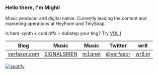 <p>
  <h3>Hello there, I'm Mighil</h3>
<p dir="auto">Music producer and digital native. Currently leading the content and marketing operations at HeyForm and TinySnap.</p>
<p dir="auto">Is hard-synth + cool riffs + dubstep your ting? Try <a href="https://signalsiren.bandcamp.com/album/vol-i">VOL I</a></p>
  <p>  
   <table data-sourcepos="7:1-9:205">
<thead>
<tr data-sourcepos="7:1-7:43">
<th data-sourcepos="7:2-7:8">Blog</th>
<th data-sourcepos="7:10-7:16">Music</th>
<th data-sourcepos="7:18-7:25">Music</th>
<th data-sourcepos="7:27-7:36">Twitter</th>
<th data-sourcepos="7:38-7:43">wr8</th>
</tr>
</thead>
<tbody>
<tr data-sourcepos="9:1-9:205">
<td data-sourcepos="9:2-9:40"><a href="https://verfasor.com/" rel="nofollow">verfasor.com</a></td>
<td data-sourcepos="9:42-9:91"><a href="https://signalsiren.bandcamp.com/" rel="nofollow">SIGNALSIREN</a></td>
<td data-sourcepos="9:93-9:132"><a href="https://m1qnet.bandcamp.com/" rel="nofollow">m1qnet</a></td>
<td data-sourcepos="9:134-9:176"><a href="https://twitter.com/verfasor" rel="nofollow">@verfasor</a></td>
<td data-sourcepos="9:178-9:204"><a href="https://wr8.in/" rel="nofollow">wr8.in</a></td>
</tr>
</tbody>
</table>
  <p>  
  <a href="https://verfasor.com/sqr"><img alt="spotify" src="https://verfasor.com/sqr?xbfqufkril" /></a>
  </p>
</p>
 
